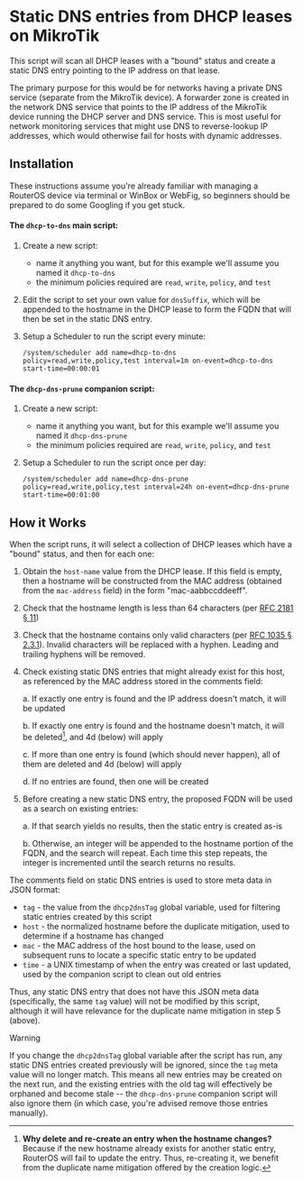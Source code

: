 # Static DNS entries from DHCP leases on MikroTik

This script will scan all DHCP leases with a "bound" status and create a static DNS entry pointing to the IP address on that lease.

The primary purpose for this would be for networks having a private DNS service (separate from the MikroTik device).  A forwarder zone is created in the network DNS service that points to the IP address of the MikroTik device running the DHCP server and DNS service.  This is most useful for network monitoring services that might use DNS to reverse-lookup IP addresses, which would otherwise fail for hosts with dynamic addresses.


## Installation

These instructions assume you're already familiar with managing a RouterOS device via terminal or WinBox or WebFig, so beginners should be prepared to do some Googling if you get stuck.

#### The `dhcp-to-dns` main script:

1. Create a new script:
   - name it anything you want, but for this example we'll assume you named it `dhcp-to-dns`
   - the minimum policies required are `read`, `write`, `policy`, and `test`

2. Edit the script to set your own value for `dnsSuffix`, which will be appended to the hostname in the DHCP lease to form the FQDN that will then be set in the static DNS entry.

3. Setup a Scheduler to run the script every minute:
   ```routeros-script
   /system/scheduler add name=dhcp-to-dns policy=read,write,policy,test interval=1m on-event=dhcp-to-dns start-time=00:00:01
   ```

#### The `dhcp-dns-prune` companion script:

1. Create a new script:
   - name it anything you want, but for this example we'll assume you named it `dhcp-dns-prune`
   - the minimum policies required are `read`, `write`, `policy`, and `test`

2. Setup a Scheduler to run the script once per day:
   ```routeros-script
   /system/scheduler add name=dhcp-dns-prune policy=read,write,policy,test interval=24h on-event=dhcp-dns-prune start-time=00:01:00
   ```


## How it Works

When the script runs, it will select a collection of DHCP leases which have a "bound" status, and then for each one:

1.  Obtain the `host-name` value from the DHCP lease.  If this field is empty, then a hostname will be constructed from the MAC address (obtained from the `mac-address` field) in the form "mac-aabbccddeeff".

2. Check that the hostname length is less than 64 characters (per [RFC 2181 § 11](https://datatracker.ietf.org/doc/html/rfc2181#section-11))

3. Check that the hostname contains only valid characters (per [RFC 1035 § 2.3.1](https://datatracker.ietf.org/doc/html/rfc1035#section-2.3.1)).  Invalid characters will be replaced with a hyphen.  Leading and trailing hyphens will be removed.

4. Check existing static DNS entries that might already exist for this host, as referenced by the MAC address stored in the comments field:

   a. If exactly one entry is found and the IP address doesn't match, it will be updated

   b. If exactly one entry is found and the hostname doesn't match, it will be deleted[^1], and 4d (below) will apply

   c. If more than one entry is found (which should never happen), all of them are deleted and 4d (below) will apply

   d. If no entries are found, then one will be created

5. Before creating a new static DNS entry, the proposed FQDN will be used as a search on existing entries:

   a. If that search yields no results, then the static entry is created as-is

   b. Otherwise, an integer will be appended to the hostname portion of the FQDN, and the search will repeat.  Each time this step repeats, the integer is incremented until the search returns no results.

[^1]: **Why delete and re-create an entry when the hostname changes?**  Because if the new hostname already exists for another static entry, RouterOS will fail to update the entry.  Thus, re-creating it, we benefit from the duplicate name mitigation offered by the creation logic.

The comments field on static DNS entries is used to store meta data in JSON format:
 * `tag` - the value from the `dhcp2dnsTag` global variable, used for filtering static entries created by this script
 * `host` - the normalized hostname before the duplicate mitigation, used to determine if a hostname has changed
 * `mac` - the MAC address of the host bound to the lease, used on subsequent runs to locate a specific static entry to be updated
 * `time` - a UNIX timestamp of when the entry was created or last updated, used by the companion script to clean out old entries

Thus, any static DNS entry that does not have this JSON meta data (specifically, the same `tag` value) will not be modified by this script, although it will have relevance for the duplicate name mitigation in step 5 (above).


> [!WARNING]
> If you change the `dhcp2dnsTag` global variable after the script has run, any static DNS entries created previously will be ignored, since the `tag` meta value will no longer match.  This means all new entries may be created on the next run, and the existing entries with the old tag will effectively be orphaned and become stale -- the `dhcp-dns-prune` companion script will also ignore them (in which case, you're advised remove those entries manually).